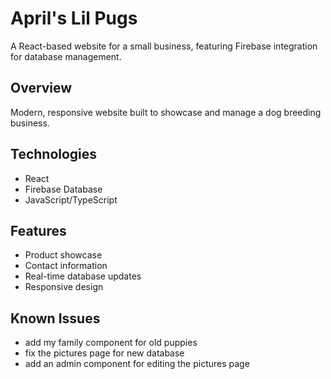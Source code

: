 # April's Lil Pugs

A React-based website for a small business, featuring Firebase integration for database management.

## Overview
Modern, responsive website built to showcase and manage a dog breeding business.

## Technologies
- React
- Firebase Database
- JavaScript/TypeScript

## Features
- Product showcase
- Contact information
- Real-time database updates
- Responsive design

## Known Issues

- add my family component for old puppies
- fix the pictures page for new database
- add an admin component for editing the pictures page